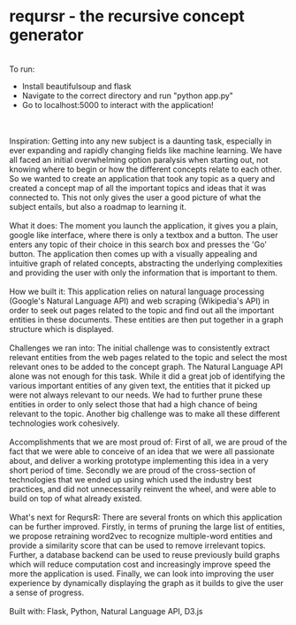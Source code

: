 # reqursr - the recursive concept generator

<br>
To run:
<ul>
<li>Install beautifulsoup and flask </li>
<li> Navigate to the correct directory and run "python app.py" </li>
<li> Go to localhost:5000 to interact with the application!</li>
</ul>

</br>

<br>
Inspiration: Getting into any new subject is a daunting task, especially in ever expanding and rapidly changing fields like machine learning. We have all faced an initial overwhelming option paralysis when starting out, not knowing where to begin or how the different concepts relate to each other. So we wanted to create an application that took any topic as a query and created a concept map of all the important topics and ideas that it was connected to. This not only gives the user a good picture of what the subject entails, but also a roadmap to learning it.
</br>

<br>
What it does: The moment you launch the application, it gives you a plain, google like interface, where there is only a textbox and a button. The user enters any topic of their choice in this search box and presses the 'Go' button. The application then comes up with a visually appealing and intuitive graph of related concepts, abstracting the underlying complexities and providing the user with only the information that is important to them.
</br>

<br>
How we built it: This application relies on natural language processing (Google's Natural Language API) and web scraping (Wikipedia's API) in order to seek out pages related to the topic and find out all the important entities in these documents. These entities are then put together in a graph structure which is displayed.
</br>

<br>
Challenges we ran into: The initial challenge was to consistently extract relevant entities from the web pages related to the topic and select the most relevant ones to be added to the concept graph. The Natural Language API alone was not enough for this task. While it did a great job of identifying the various important entities of any given text, the entities that it picked up were not always relevant to our needs. We had to further prune these entities in order to only select those that had a high chance of being relevant to the topic. Another big challenge was to make all these different technologies work cohesively.
</br>

<br>
Accomplishments that we are most proud of: First of all, we are proud of the fact that we were able to conceive of an idea that we were all passionate about, and deliver a working prototype implementing this idea in a very short period of time. Secondly we are proud of the cross-section of technologies that we ended up using which used the industry best practices, and did not unnecessarily reinvent the wheel, and were able to build on top of what already existed.
</br>

<br>
What's next for ReqursR: There are several fronts on which this application can be further improved. Firstly, in terms of pruning the large list of entities, we propose retraining word2vec to recognize multiple-word entities and provide a similarity score that can be used to remove irrelevant topics. Further, a database backend can be used to reuse previously build graphs which will reduce computation cost and increasingly improve speed the more the application is used. Finally, we can look into improving the user experience by dynamically displaying the graph as it builds to give the user a sense of progress.
</br>

<br>
Built with: Flask, Python, Natural Language API, D3.js
</br>
